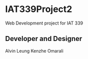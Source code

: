 # IAT339Project2
Web Development project for IAT 339

## Developer and Designer
Alvin Leung
Kenzhe Omarali
